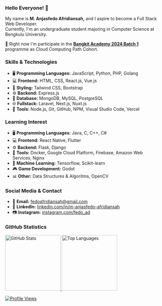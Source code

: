 ### Hello Everyone! 👋

My name is **M. Anjasfedo Afridiansah,** and I aspire to become a Full Stack Web Developer. <br/>
Currently, I'm an undergraduate student majoring in Computer Science at Bengkulu University.

🌟 Right now i'm participate in the [**Bangkit Academy 2024 Batch 1**](https://grow.google/intl/id_id/bangkit/?tab=cloud-computing) programme as Cloud Computing Path Cohort.

### Skills & Technologies
- 🖥️ **Programming Languages:** JavaScript, Python, PHP, Golang
- 💻 **Frontend:** HTML, CSS, React.js, Vue.js
- 🎨 **Styling:** Tailwind CSS, Bootstrap
- ⚙️ **Backend:** Express.js
- 💾 **Database:** MongoDB, MySQL, PostgreSQL
- 🌐 **Fullstack:** Laravel, Next.js, Nuxt.js
- 🚀 **Tools:** Node.js, Git, GitHub, NPM, Visual Studio Code, Vercel

### Learning Interest
- 🖥️ **Programming Languages:** Java, C, C++, C#
- 💻 **Frontend:** React Native, Flutter
- ⚙️ **Backend:** Flask, Django
- 🚀 **Tools:** Docker, Google Cloud Platform, Firebase, Amazon Web Services, Nginx
- 🤖 **Machine Learning:** Tensorflow, Scikit-learn
- 🎮 **Game Development:** Godot
- 📊 **Other:** Data Structures & Algoritms, OpenCV

### Social Media & Contact
- 📧 **Email:** [fedoafridiansah@gmail.com](mailto:fedoafridiansah@gmail.com)
- 🔗 **LinkedIn:** [linkedin.com/in/m-anjasfedo-afridiansah](https://www.linkedin.com/in/m-anjasfedo-afridiansah/)
- 📷 **Instagram:** [instagram.com/fedo_ad](https://instagram.com/fedo_ad)

### GitHub Statistics
<p align="left">
  <a href="https://github.com/Anjasfedo" target="_blank">
    <img height="180em" alt="GitHub Stats" src="https://github-readme-stats-eight-theta.vercel.app/api?username=Anjasfedo&show_icons=true&theme=algolia&include_all_commits=true&count_private=true"/>
    <img height="180em" alt="Top Languages" src="https://github-readme-stats-eight-theta.vercel.app/api/top-langs/?username=Anjasfedo&layout=compact&langs_count=8&theme=algolia"/>
  </a>
</p>

[![Profile Views](https://visitcount.itsvg.in/api?id=Anjasfedo&label=Profile%20Views&color=6&icon=4&pretty=true)](https://visitcount.itsvg.in)
<!--
**G1A021037-ANJASFEDO/G1A021037-ANJASFEDO** is a ✨ _special_ ✨ repository because its `README.md` (this file) appears on your GitHub profile.
